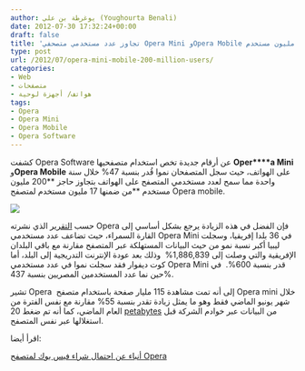 ```yaml
---
author: يوغرطة بن علي (Youghourta Benali)
date: 2012-07-30 17:32:24+00:00
draft: false
title: 'تجاوز عدد مستخدمي متصحفي Opera Mini وOpera Mobile حاجز 200 مليون مستخدم  '
type: post
url: /2012/07/opera-mini-mobile-200-million-users/
categories:
- Web
- متصفحات
- هواتف/ أجهزة لوحية
tags:
- Opera
- Opera Mini
- Opera Mobile
- Opera Software
---
```


كشفت Opera Software عن أرقام جديدة تخص استخدام متصفحيها **Oper****a Mini** و**Opera Mobile** على الهواتف، حيث سجل المتصفحان نموا قُدر بنسبة 47% خلال سنة واحدة مما سمح لعدد مستخدمي المتصفح على الهواتف بتجاوز حاجز **200 مليون مستخدم **من ضمنها 17 مليون مستخدم لمتصفح Opera mobile.




[![](http://www.it-scoop.com/wp-content/uploads/2012/07/Number-of-opera-mini-opera-mobile-users.png)
](http://www.it-scoop.com/wp-content/uploads/2012/07/Number-of-opera-mini-opera-mobile-users.png)




حسب [التقرير](http://www.opera.com/smw/2012/06/) الذي نشرته Opera فإن الفضل في هذه الزيادة يرجع بشكل أساسي إلى القارة السمراء، حيث تضاعف عدد مستخدمي Opera Mini في 36 بلدا إفريقيا، وسجلت ليبيا أكبر نسبة نمو من حيث البيانات المستهلكة عبر المتصفح مقارنة مع باقي البلدان الإفريقية والتي وصلت إلى 1,886,839%  وذلك بعد عودة الإنترنت التدريجية إلى البلد، أما كوت ديفوار فقد سجلت نموا في عدد مستخدمي Opera Mini قدر بنسبة 600%.  في حين نما عدد المستخدمين المصريين بنسبة 437%.




تشير Opera  إلى أنه تمت مشاهدة 115 مليار صفحة باستخدام متصفح Opera mini خلال شهر يونيو الماضي فقط وهو ما يمثل زيادة تقدر بنسبة 55% مقارنة مع نفس الفترة من العام الماضي، كما أنه تم ضغط 20 [petabytes](http://en.wikipedia.org/wiki/Petabyte) من البيانات عبر خوادم الشركة قبل استغلالها عبر نفس المتصفح.




اقرأ أيضا:




[أنباء عن احتمال شراء فيس بوك لمتصفح Opera](http://www.it-scoop.com/2012/05/facebook-opera/)




